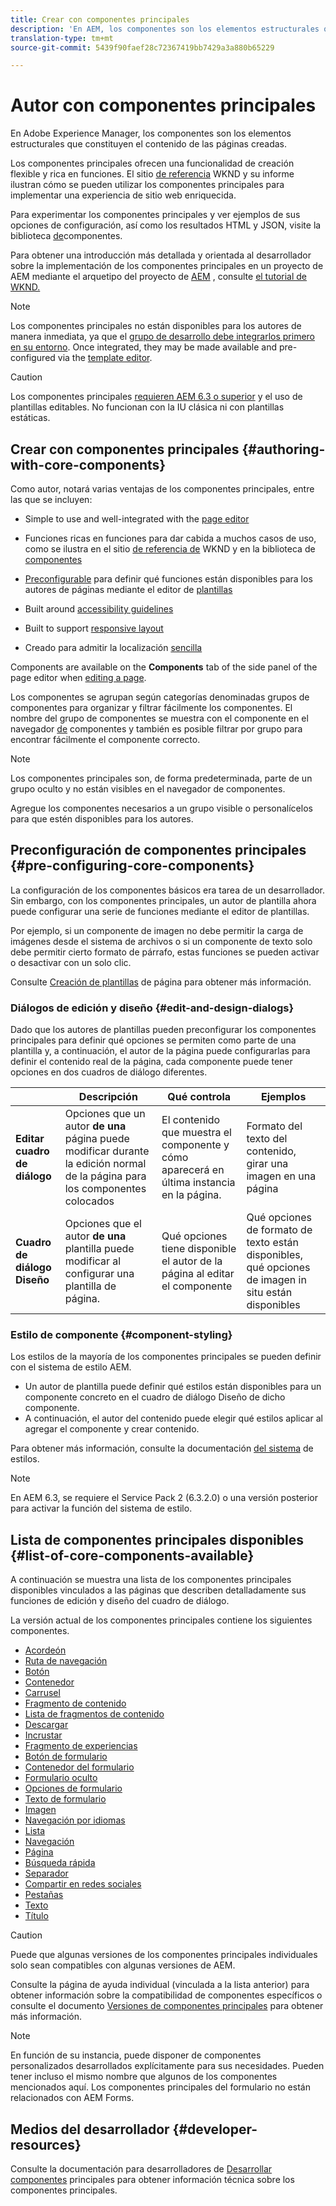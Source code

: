 ```yaml
---
title: Crear con componentes principales
description: 'En AEM, los componentes son los elementos estructurales que constituyen el contenido de las páginas que se crean: los componentes principales ofrecen una funcionalidad de creación flexible y con muchas funciones.'
translation-type: tm+mt
source-git-commit: 5439f90faef28c72367419bb7429a3a880b65229

---
```



# Autor con componentes principales

En Adobe Experience Manager, los componentes son los elementos estructurales que constituyen el contenido de las páginas creadas.

Los componentes principales ofrecen una funcionalidad de creación flexible y rica en funciones. El sitio [de referencia](https://wknd.site) WKND y su informe ilustran cómo se pueden utilizar los componentes principales para implementar una experiencia de sitio web enriquecida.

Para experimentar los componentes principales y ver ejemplos de sus opciones de configuración, así como los resultados HTML y JSON, visite la biblioteca [de](https://adobe.com/go/aem_cmp_library)componentes.

Para obtener una introducción más detallada y orientada al desarrollador sobre la implementación de los componentes principales en un proyecto de AEM mediante el arquetipo del proyecto de [AEM](overview.md) , consulte [el tutorial de WKND.](https://docs.adobe.com/content/help/en/experience-manager-learn/getting-started-wknd-tutorial-develop/overview.html)

>[!NOTE]
>
>Los componentes principales no están disponibles para los autores de manera inmediata, ya que el [grupo de desarrollo debe integrarlos primero en su entorno](using.md). Once integrated, they may be made available and pre-configured via the [template editor](https://docs.adobe.com/content/help/en/experience-manager-cloud-service/sites/authoring/features/templates.html).

>[!CAUTION]
>
>Los componentes principales [requieren AEM 6.3 o superior](versions.md) y el uso de plantillas [](https://docs.adobe.com/content/help/en/experience-manager-cloud-service/sites/authoring/features/templates.html)editables. No funcionan con la IU clásica ni con plantillas estáticas.

## Crear con componentes principales {#authoring-with-core-components}

Como autor, notará varias ventajas de los componentes principales, entre las que se incluyen:

* Simple to use and well-integrated with the [page editor](https://docs.adobe.com/content/help/en/experience-manager-cloud-service/sites/authoring/fundamentals/editing-content.html)

* Funciones ricas en funciones para dar cabida a muchos casos de uso, como se ilustra en el sitio [de referencia de](https://wknd.site) WKND y en la biblioteca de [componentes](https://adobe.com/go/aem_cmp_library)

* [Preconfigurable](#pre-configuring-core-components) para definir qué funciones están disponibles para los autores de páginas mediante el editor de [plantillas](https://docs.adobe.com/content/help/en/experience-manager-cloud-service/sites/authoring/features/templates.html)

* Built around [accessibility guidelines](https://docs.adobe.com/content/help/en/experience-manager-cloud-service/sites/authoring/fundamentals/accessible-content.html)

* Built to support [responsive layout](https://docs.adobe.com/content/help/en/experience-manager-cloud-service/sites/authoring/features/responsive-layout.html)

* Creado para admitir la localización [sencilla](localization.md)

Components are available on the **Components** tab of the side panel of the page editor when [editing a page](https://docs.adobe.com/content/help/en/experience-manager-cloud-service/sites/authoring/fundamentals/editing-content.html).

Los componentes se agrupan según categorías denominadas grupos de componentes para organizar y filtrar fácilmente los componentes. El nombre del grupo de componentes se muestra con el componente en el navegador [de](https://docs.adobe.com/content/help/en/experience-manager-cloud-service/sites/authoring/fundamentals/editing-content.html) componentes y también es posible filtrar por grupo para encontrar fácilmente el componente correcto.

>[!NOTE]
>
>Los componentes principales son, de forma predeterminada, parte de un grupo oculto y no están visibles en el navegador de componentes.
>
>Agregue los componentes necesarios a un grupo visible o personalícelos para que estén disponibles para los autores.

## Preconfiguración de componentes principales {#pre-configuring-core-components}

La configuración de los componentes básicos era tarea de un desarrollador. Sin embargo, con los componentes principales, un autor de plantilla ahora puede configurar una serie de funciones mediante el editor de plantillas.

Por ejemplo, si un componente de imagen no debe permitir la carga de imágenes desde el sistema de archivos o si un componente de texto solo debe permitir cierto formato de párrafo, estas funciones se pueden activar o desactivar con un solo clic.

Consulte [Creación de plantillas](https://docs.adobe.com/content/help/en/experience-manager-cloud-service/sites/authoring/features/templates.html) de página para obtener más información.

### Diálogos de edición y diseño {#edit-and-design-dialogs}

Dado que los autores de plantillas pueden preconfigurar los componentes principales para definir qué opciones se permiten como parte de una plantilla y, a continuación, el autor de la página puede configurarlas para definir el contenido real de la página, cada componente puede tener opciones en dos cuadros de diálogo diferentes.

|  | Descripción | Qué controla | Ejemplos |
|--- |--- |--- |--- |
| **Editar cuadro de diálogo** | Opciones que un autor **de una** página puede modificar durante la edición normal de la página para los componentes colocados | El contenido que muestra el componente y cómo aparecerá en última instancia en la página. | Formato del texto del contenido, girar una imagen en una página |
| **Cuadro de diálogo Diseño** | Opciones que el autor **de una** plantilla puede modificar al configurar una plantilla de página. | Qué opciones tiene disponible el autor de la página al editar el componente | Qué opciones de formato de texto están disponibles, qué opciones de imagen in situ están disponibles |

### Estilo de componente {#component-styling}

Los estilos de la mayoría de los componentes principales se pueden definir con el sistema de estilo AEM.

* Un autor de plantilla puede definir qué estilos están disponibles para un componente concreto en el cuadro de diálogo Diseño de dicho componente.
* A continuación, el autor del contenido puede elegir qué estilos aplicar al agregar el componente y crear contenido.

Para obtener más información, consulte la documentación [del sistema](https://docs.adobe.com/content/help/en/experience-manager-cloud-service/sites/authoring/features/style-system.html) de estilos.

>[!NOTE]
>
>En AEM 6.3, se requiere el Service Pack 2 (6.3.2.0) o una versión posterior para activar la función del sistema de estilo.

## Lista de componentes principales disponibles {#list-of-core-components-available}

A continuación se muestra una lista de los componentes principales disponibles vinculados a las páginas que describen detalladamente sus funciones de edición y diseño del cuadro de diálogo.

La versión actual de los componentes principales contiene los siguientes componentes.

* [Acordeón](accordion.md)
* [Ruta de navegación](breadcrumb.md)
* [Botón](button.md)
* [Contenedor](container.md)
* [Carrusel](carousel.md)
* [Fragmento de contenido](content-fragment-component.md)
* [Lista de fragmentos de contenido](content-fragment-list.md)
* [Descargar](download.md)
* [Incrustar](embed.md)
* [Fragmento de experiencias](experience-fragment.md)
* [Botón de formulario](form-button.md)
* [Contenedor del formulario](form-container.md)
* [Formulario oculto](form-hidden.md)
* [Opciones de formulario](form-options.md)
* [Texto de formulario](form-text.md)
* [Imagen](image.md)
* [Navegación por idiomas](language-navigation.md)
* [Lista](list.md)
* [Navegación](navigation.md)
* [Página](page.md)
* [Búsqueda rápida](quick-search.md)
* [Separador](separator.md)
* [Compartir en redes sociales](sharing.md)
* [Pestañas](tabs.md)
* [Texto](text.md)
* [Título](title.md)

>[!CAUTION]
>
>Puede que algunas versiones de los componentes principales individuales solo sean compatibles con algunas versiones de AEM.
>
>Consulte la página de ayuda individual (vinculada a la lista anterior) para obtener información sobre la compatibilidad de componentes específicos o consulte el documento [Versiones de componentes principales](versions.md) para obtener más información.

>[!NOTE]
>
>En función de su instancia, puede disponer de componentes personalizados desarrollados explícitamente para sus necesidades. Pueden tener incluso el mismo nombre que algunos de los componentes mencionados aquí.
>Los componentes principales del formulario no están relacionados con AEM Forms.

## Medios del desarrollador {#developer-resources}

Consulte la documentación para desarrolladores de [Desarrollar componentes](developing.md) principales para obtener información técnica sobre los componentes principales.
